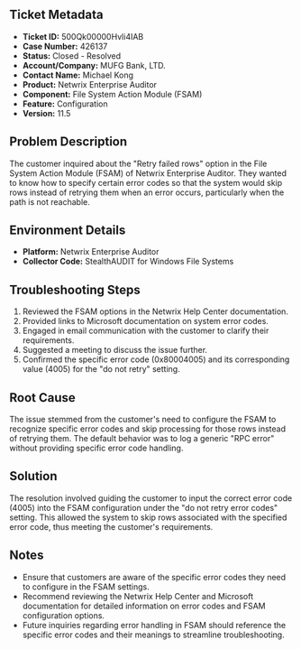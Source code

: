 ## Ticket Metadata
- **Ticket ID:** 500Qk00000Hvli4IAB
- **Case Number:** 426137
- **Status:** Closed - Resolved
- **Account/Company:** MUFG Bank, LTD.
- **Contact Name:** Michael Kong
- **Product:** Netwrix Enterprise Auditor
- **Component:** File System Action Module (FSAM)
- **Feature:** Configuration
- **Version:** 11.5

## Problem Description
The customer inquired about the "Retry failed rows" option in the File System Action Module (FSAM) of Netwrix Enterprise Auditor. They wanted to know how to specify certain error codes so that the system would skip rows instead of retrying them when an error occurs, particularly when the path is not reachable.

## Environment Details
- **Platform:** Netwrix Enterprise Auditor
- **Collector Code:** StealthAUDIT for Windows File Systems

## Troubleshooting Steps
1. Reviewed the FSAM options in the Netwrix Help Center documentation.
2. Provided links to Microsoft documentation on system error codes.
3. Engaged in email communication with the customer to clarify their requirements.
4. Suggested a meeting to discuss the issue further.
5. Confirmed the specific error code (0x80004005) and its corresponding value (4005) for the "do not retry" setting.

## Root Cause
The issue stemmed from the customer's need to configure the FSAM to recognize specific error codes and skip processing for those rows instead of retrying them. The default behavior was to log a generic "RPC error" without providing specific error code handling.

## Solution
The resolution involved guiding the customer to input the correct error code (4005) into the FSAM configuration under the "do not retry error codes" setting. This allowed the system to skip rows associated with the specified error code, thus meeting the customer's requirements.

## Notes
- Ensure that customers are aware of the specific error codes they need to configure in the FSAM settings.
- Recommend reviewing the Netwrix Help Center and Microsoft documentation for detailed information on error codes and FSAM configuration options.
- Future inquiries regarding error handling in FSAM should reference the specific error codes and their meanings to streamline troubleshooting.